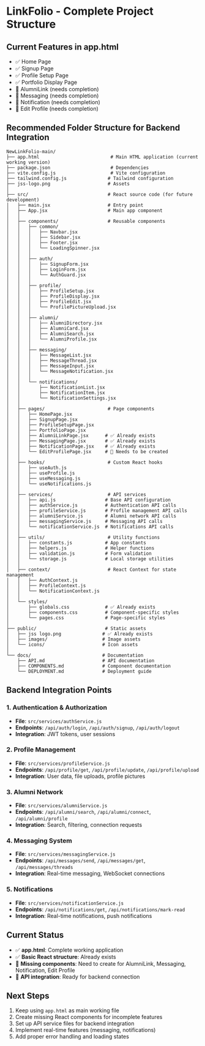 # LinkFolio - Complete Project Structure

## Current Features in app.html
- ✅ Home Page
- ✅ Signup Page  
- ✅ Profile Setup Page
- ✅ Portfolio Display Page
- 🔄 AlumniLink (needs completion)
- 🔄 Messaging (needs completion)
- 🔄 Notification (needs completion)
- 🔄 Edit Profile (needs completion)

## Recommended Folder Structure for Backend Integration

```
NewLinkFolio-main/
├── app.html                          # Main HTML application (current working version)
├── package.json                      # Dependencies
├── vite.config.js                    # Vite configuration
├── tailwind.config.js               # Tailwind configuration
├── jss-logo.png                     # Assets
│
├── src/                             # React source code (for future development)
│   ├── main.jsx                     # Entry point
│   ├── App.jsx                      # Main app component
│   │
│   ├── components/                  # Reusable components
│   │   ├── common/
│   │   │   ├── Navbar.jsx
│   │   │   ├── Sidebar.jsx
│   │   │   ├── Footer.jsx
│   │   │   └── LoadingSpinner.jsx
│   │   │
│   │   ├── auth/
│   │   │   ├── SignupForm.jsx
│   │   │   ├── LoginForm.jsx
│   │   │   └── AuthGuard.jsx
│   │   │
│   │   ├── profile/
│   │   │   ├── ProfileSetup.jsx
│   │   │   ├── ProfileDisplay.jsx
│   │   │   ├── ProfileEdit.jsx
│   │   │   └── ProfilePictureUpload.jsx
│   │   │
│   │   ├── alumni/
│   │   │   ├── AlumniDirectory.jsx
│   │   │   ├── AlumniCard.jsx
│   │   │   ├── AlumniSearch.jsx
│   │   │   └── AlumniProfile.jsx
│   │   │
│   │   ├── messaging/
│   │   │   ├── MessageList.jsx
│   │   │   ├── MessageThread.jsx
│   │   │   ├── MessageInput.jsx
│   │   │   └── MessageNotification.jsx
│   │   │
│   │   └── notifications/
│   │       ├── NotificationList.jsx
│   │       ├── NotificationItem.jsx
│   │       └── NotificationSettings.jsx
│   │
│   ├── pages/                       # Page components
│   │   ├── HomePage.jsx
│   │   ├── SignupPage.jsx
│   │   ├── ProfileSetupPage.jsx
│   │   ├── PortfolioPage.jsx
│   │   ├── AlumniLinkPage.jsx      # ✅ Already exists
│   │   ├── MessagingPage.jsx       # ✅ Already exists
│   │   ├── NotificationPage.jsx    # ✅ Already exists
│   │   └── EditProfilePage.jsx     # 🔄 Needs to be created
│   │
│   ├── hooks/                       # Custom React hooks
│   │   ├── useAuth.js
│   │   ├── useProfile.js
│   │   ├── useMessaging.js
│   │   └── useNotifications.js
│   │
│   ├── services/                    # API services
│   │   ├── api.js                  # Base API configuration
│   │   ├── authService.js          # Authentication API calls
│   │   ├── profileService.js       # Profile management API calls
│   │   ├── alumniService.js        # Alumni network API calls
│   │   ├── messagingService.js     # Messaging API calls
│   │   └── notificationService.js  # Notifications API calls
│   │
│   ├── utils/                       # Utility functions
│   │   ├── constants.js            # App constants
│   │   ├── helpers.js              # Helper functions
│   │   ├── validation.js           # Form validation
│   │   └── storage.js              # Local storage utilities
│   │
│   ├── context/                     # React Context for state management
│   │   ├── AuthContext.js
│   │   ├── ProfileContext.js
│   │   └── NotificationContext.js
│   │
│   └── styles/
│       ├── globals.css             # ✅ Already exists
│       ├── components.css          # Component-specific styles
│       └── pages.css               # Page-specific styles
│
├── public/                         # Static assets
│   ├── jss logo.png               # ✅ Already exists
│   ├── images/                    # Image assets
│   └── icons/                     # Icon assets
│
└── docs/                          # Documentation
    ├── API.md                     # API documentation
    ├── COMPONENTS.md              # Component documentation
    └── DEPLOYMENT.md              # Deployment guide
```

## Backend Integration Points

### 1. Authentication & Authorization
- **File**: `src/services/authService.js`
- **Endpoints**: `/api/auth/login`, `/api/auth/signup`, `/api/auth/logout`
- **Integration**: JWT tokens, user sessions

### 2. Profile Management
- **File**: `src/services/profileService.js`
- **Endpoints**: `/api/profile/get`, `/api/profile/update`, `/api/profile/upload`
- **Integration**: User data, file uploads, profile pictures

### 3. Alumni Network
- **File**: `src/services/alumniService.js`
- **Endpoints**: `/api/alumni/search`, `/api/alumni/connect`, `/api/alumni/profile`
- **Integration**: Search, filtering, connection requests

### 4. Messaging System
- **File**: `src/services/messagingService.js`
- **Endpoints**: `/api/messages/send`, `/api/messages/get`, `/api/messages/threads`
- **Integration**: Real-time messaging, WebSocket connections

### 5. Notifications
- **File**: `src/services/notificationService.js`
- **Endpoints**: `/api/notifications/get`, `/api/notifications/mark-read`
- **Integration**: Real-time notifications, push notifications

## Current Status
- ✅ **app.html**: Complete working application
- ✅ **Basic React structure**: Already exists
- 🔄 **Missing components**: Need to create for AlumniLink, Messaging, Notification, Edit Profile
- 🔄 **API integration**: Ready for backend connection

## Next Steps
1. Keep using `app.html` as main working file
2. Create missing React components for incomplete features
3. Set up API service files for backend integration
4. Implement real-time features (messaging, notifications)
5. Add proper error handling and loading states
